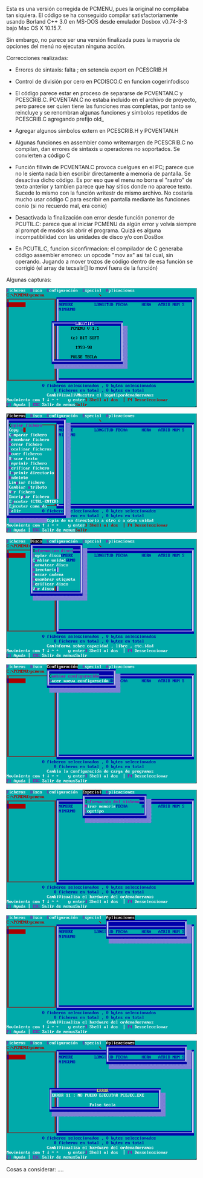 Esta es una versión corregida de PCMENU, pues la original no compilaba tan siquiera.
El código se ha conseguido compilar satisfactoriamente usando Borland C++ 3.0 en MS-DOS desde emulador Dosbox v0.74-3-3 bajo Mac OS X 10.15.7.

Sin embargo, no parece ser una versión finalizada pues la mayoría de opciones del menú no ejecutan ninguna acción.

Correcciones realizadas:

- Errores de sintaxis: falta ; en setencia export en PCESCRIB.H

- Control de división por cero en PCDISCO.C en funcion cogerinfodisco

- El código parece estar en proceso de separarse de PCVENTAN.C y PCESCRIB.C. PCVENTAN.C no estaba incluido en el archivo de proyecto, pero parece ser quien tiene las funciones mas completas, por tanto se reincluye y se renombran algunas funciones y simbolos repetidos de PCESCRIB.C agregando prefijo old_

- Agregar algunos simbolos extern en PCESCRIB.H y PCVENTAN.H

- Algunas funciones en assembler como writemargen de PCESCRIB.C no compilan, dan errores de sintaxis u operadores no soportados. Se convierten a código C

- Función fillwin de PCVENTAN.C provoca cuelgues en el PC; parece que no le sienta nada bien escribir directamente a memoria de pantalla. Se desactiva dicho código. Es por eso que el menu no borra el "rastro" de texto anterior y tambien parece que hay sitios donde no aparece texto. Sucede lo mismo con la función writestr de mismo archivo. No costaria mucho usar código C para escribir en pantalla mediante las funciones conio (si no recuerdo mal, era conio)

- Desactivada la finalización con error desde función ponerror de PCUTIL.C: parece que al iniciar PCMENU da algún error y volvía siempre al prompt de msdos sin abrir el programa. Quizá es alguna incompatibilidad con las unidades de disco y/o con DosBox

- En PCUTIL.C, funcion siconfirmacion: el compilador de C generaba código assembler erroneo: un opcode "mov ax" asi tal cual, sin operando. Jugando a mover trozos de código dentro de esa función se corrigió (el array de tecsalir[] lo moví fuera de la función)


Algunas capturas:

![pcmenu1](pcmenu1.png)

![pcmenu2](pcmenu2.png)

![pcmenu3](pcmenu3.png)

![pcmenu4](pcmenu4.png)

![pcmenu5](pcmenu5.png)

![pcmenu6](pcmenu6.png)

![pcmenu7](pcmenu7.png)

Cosas a considerar:
....
